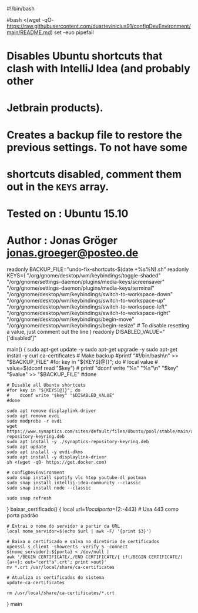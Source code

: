 #!/bin/bash

#bash <(wget -qO- https://raw.githubusercontent.com/duartevinicius91/configDevEnvironment/main/README.md)
set -euo pipefail

# Disables Ubuntu shortcuts that clash with IntelliJ Idea (and probably other
# Jetbrain products).
#
# Creates a backup file to restore the previous settings. To not have some
# shortcuts disabled, comment them out in the `KEYS` array.
#
# Tested on : Ubuntu 15.10
# Author    : Jonas Gröger <jonas.groeger@posteo.de>

readonly BACKUP_FILE="undo-fix-shortcuts-$(date +%s%N).sh"
readonly KEYS=(
    "/org/gnome/desktop/wm/keybindings/toggle-shaded"
    "/org/gnome/settings-daemon/plugins/media-keys/screensaver"
    "/org/gnome/settings-daemon/plugins/media-keys/terminal"
    "/org/gnome/desktop/wm/keybindings/switch-to-workspace-down"
    "/org/gnome/desktop/wm/keybindings/switch-to-workspace-up"
    "/org/gnome/desktop/wm/keybindings/switch-to-workspace-left"
    "/org/gnome/desktop/wm/keybindings/switch-to-workspace-right"
    "/org/gnome/desktop/wm/keybindings/begin-move"
    "/org/gnome/desktop/wm/keybindings/begin-resize"
    # To disable resetting a value, just comment out the line
)
readonly DISABLED_VALUE="['disabled']"

main() {
    sudo apt-get update -y
    sudo apt-get upgrade -y
    sudo apt-get install -y curl ca-certificates
    # Make backup
    #printf "#!/bin/bash\n" >>  "$BACKUP_FILE"
    #for key in "${KEYS[@]}"; do
    #    local value
    #    value=$(dconf read "$key")
    #    printf "dconf write \"%s\" \"%s\"\n" "$key" "$value" >> "$BACKUP_FILE"
    #done

    # Disable all Ubuntu shortcuts
    #for key in "${KEYS[@]}"; do
    #    dconf write "$key" "$DISABLED_VALUE"
    #done

    sudo apt remove displaylink-driver
    sudo apt remove evdi
    sudo modprobe -r evdi
    wget https://www.synaptics.com/sites/default/files/Ubuntu/pool/stable/main/all/synaptics-repository-keyring.deb
    sudo apt install -y ./synaptics-repository-keyring.deb 
    sudo apt update
    sudo apt install -y evdi-dkms
    sudo apt install -y displaylink-driver
    sh <(wget -qO- https://get.docker.com)
    
    # configDevEnvironment
    sudo snap install spotify vlc htop youtube-dl postman
    sudo snap install intellij-idea-community --classic
    sudo snap install node --classic
   
    sudo snap refresh
}
baixar_certificado() {
    local url=$1
    local porta=${2:-443}  # Usa 443 como porta padrão

    # Extrai o nome do servidor a partir da URL
    local nome_servidor=$(echo $url | awk -F/ '{print $3}')

    # Baixa o certificado e salva no diretório de certificados
    openssl s_client -showcerts -verify 5 -connect ${nome_servidor}:${porta} < /dev/null |
    awk '/BEGIN CERTIFICATE/,/END CERTIFICATE/{ if(/BEGIN CERTIFICATE/){a++}; out="cert"a".crt"; print >out}'
    mv *.crt /usr/local/share/ca-certificates

    # Atualiza os certificados do sistema
    update-ca-certificates

    rm /usr/local/share/ca-certificates/*.crt
}
main
